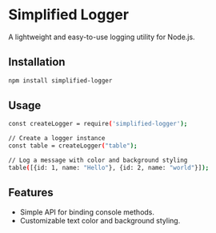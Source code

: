 # Simplified Logger

A lightweight and easy-to-use logging utility for Node.js.

## Installation

```bash
npm install simplified-logger
```

## Usage
```bash
const createLogger = require('simplified-logger');

// Create a logger instance
const table = createLogger("table");

// Log a message with color and background styling
table([{id: 1, name: "Hello"}, {id: 2, name: "world"}]);
```

## Features
- Simple API for binding console methods.
- Customizable text color and background styling.


